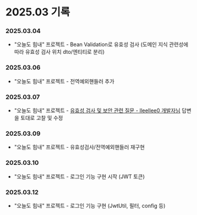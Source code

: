 # 2025.03 기록</br>
### 2025.03.04
* "오늘도 힘내" 프로젝트 - Bean Validation로 유효성 검사 (도메인 지식 관련성에 따라 유효성 검사 위치 dto/엔티티로 분리)

### 2025.03.06
* "오늘도 힘내" 프로젝트 - 전역예외핸들러 추가

### 2025.03.07
* "오늘도 힘내" 프로젝트 - [유효성 검사 및 보안 관련 질문 - lleellee0 개발자님](https://github.com/lleellee0/java-for-backend/issues/18#issuecomment-2700987541) 답변을 토대로 고찰 및 수정

### 2025.03.09
* "오늘도 힘내" 프로젝트 - 유효성검사/전역예외핸들러 재구현

### 2025.03.10
* "오늘도 힘내" 프로젝트 - 로그인 기능 구현 시작 (JWT 토큰)

### 2025.03.12
* "오늘도 힘내" 프로젝트 - 로그인 기능 구현 (JwtUtil, 필터, config 등)
